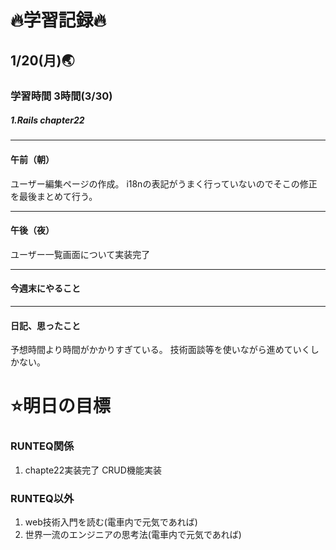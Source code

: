 # 🔥学習記録🔥
## 1/20(月)🌏
### 学習時間  3時間(3/30)
##### 1.Rails chapter22 

***
#### 午前（朝）
ユーザー編集ページの作成。
i18nの表記がうまく行っていないのでそこの修正を最後まとめて行う。

***
#### 午後（夜）
ユーザー一覧画面について実装完了

***
#### 今週末にやること


***
#### 日記、思ったこと
予想時間より時間がかかりすぎている。
技術面談等を使いながら進めていくしかない。


# ⭐️明日の目標
### RUNTEQ関係
1. chapte22実装完了 CRUD機能実装

### RUNTEQ以外
1. web技術入門を読む(電車内で元気であれば)
2. 世界一流のエンジニアの思考法(電車内で元気であれば)
